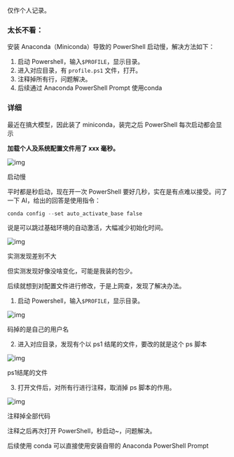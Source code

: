 仅作个人记录。

### 太长不看：

安装 Anaconda（Miniconda）导致的 PowerShell 启动慢，解决方法如下：

1. 启动 Powershell，输入`$PROFILE`，显示目录。
2. 进入对应目录，有 `profile.ps1` 文件，打开。
3. 注释掉所有行，问题解决。
4. 后续通过 Anaconda PowerShell Prompt 使用conda

### 详细

最近在搞大模型，因此装了 miniconda，装完之后 PowerShell 每次启动都会显示

**加载个人及系统配置文件用了 xxx 毫秒。**

![img](https://picx.zhimg.com/v2-2173c1f0737bbf65b70aa93280c7566b_1440w.jpg)

启动慢

平时都是秒启动，现在开一次 PowerShell 要好几秒，实在是有点难以接受。问了一下 AI，给出的回答是使用指令：

```powershell
conda config --set auto_activate_base false
```

说是可以跳过基础环境的自动激活，大幅减少初始化时间。

![img](https://pic2.zhimg.com/v2-8e143d16733ff2295f99ced13ec37945_1440w.jpg)

实测发现差别不大

但实测发现好像没啥变化，可能是我装的包少。

后续就想到对配置文件进行修改，于是上网查，发现了解决办法。

1. 启动 Powershell，输入`$PROFILE`，显示目录。

![img](https://pic1.zhimg.com/v2-87ebd049f70cce44d98a2a825e2d8450_1440w.jpg)

码掉的是自己的用户名

2. 进入对应目录，发现有个以 ps1 结尾的文件，要改的就是这个 ps 脚本

![img](https://pic2.zhimg.com/v2-81c34f06bf6f8fb3dd13249fdef1d1bb_1440w.jpg)

ps1结尾的文件

3. 打开文件后，对所有行进行注释，取消掉 ps 脚本的作用。

![img](https://pic3.zhimg.com/v2-f20cb8e7259fe4d3e793ca52a7995c66_1440w.jpg)

注释掉全部代码

注释之后再次打开 PowerShell，秒启动~，问题解决。

后续使用 conda 可以直接使用安装自带的 Anaconda PowerShell Prompt